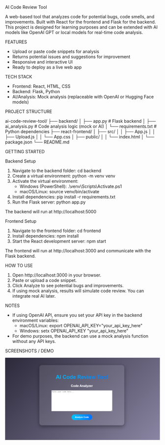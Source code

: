 AI Code Review Tool

A web-based tool that analyzes code for potential bugs, code smells, and improvements. Built with React for the frontend and Flask for the backend. This project is designed for learning purposes and can be extended with AI models like OpenAI GPT or local models for real-time code analysis.

FEATURES

- Upload or paste code snippets for analysis
- Returns potential issues and suggestions for improvement
- Responsive and interactive UI
- Ready to deploy as a live web app

TECH STACK

- Frontend: React, HTML, CSS
- Backend: Flask, Python
- AI/Analysis: Mock analysis (replaceable with OpenAI or Hugging Face models)

PROJECT STRUCTURE

ai-code-review-tool/
├── backend/
│   ├── app.py            # Flask backend
│   ├── ai_analysis.py    # Code analysis logic (mock or AI)
│   └── requirements.txt  # Python dependencies
├── react-frontend/
│   ├── src/
│   │   ├── App.js
│   │   ├── Upload.js
│   │   └── App.css
│   ├── public/
│   │   └── index.html
│   └── package.json
└── README.md

GETTING STARTED

Backend Setup

1. Navigate to the backend folder: cd backend
2. Create a virtual environment: python -m venv venv
3. Activate the virtual environment:
   - Windows (PowerShell): .\venv\Scripts\Activate.ps1
   - macOS/Linux: source venv/bin/activate
4. Install dependencies: pip install -r requirements.txt
5. Run the Flask server: python app.py

The backend will run at http://localhost:5000

Frontend Setup

1. Navigate to the frontend folder: cd frontend
2. Install dependencies: npm install
3. Start the React development server: npm start

The frontend will run at http://localhost:3000 and communicate with the Flask backend.

HOW TO USE

1. Open http://localhost:3000 in your browser.
2. Paste or upload a code snippet.
3. Click Analyze to see potential bugs and improvements.
4. If using mock analysis, results will simulate code review. You can integrate real AI later.



NOTES

- If using OpenAI API, ensure you set your API key in the backend environment variables:
  - macOS/Linux: export OPENAI_API_KEY="your_api_key_here"
  - Windows: setx OPENAI_API_KEY "your_api_key_here"
- For demo purposes, the backend can use a mock analysis function without any API keys.



SCREENSHOTS / DEMO


![Screenshot](react-frontend/Screenshot-2025-10-26-114036-1.png)
